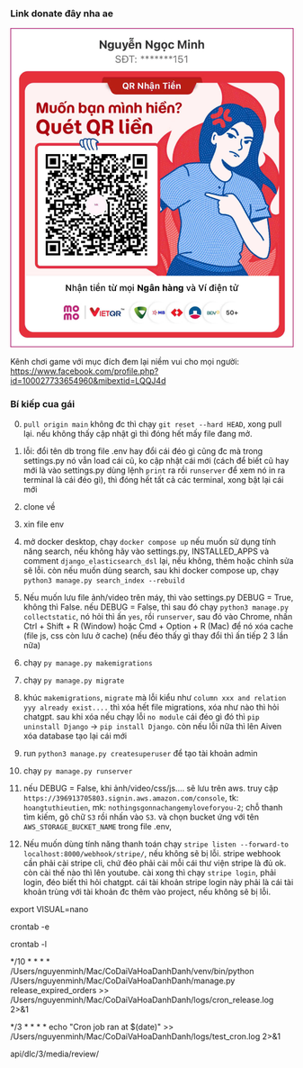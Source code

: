 <!-- localhost:8000/api/search/games/?query=elden&offset=0&limit=10 -->
### Link donate đây nha ae
![Alt text](donate.jpg)

Kênh chơi game với mục đích đem lại niềm vui cho mọi người: https://www.facebook.com/profile.php?id=100027733654960&mibextid=LQQJ4d


<!-- tranthihuyenaaaaa@gmail.com -->

<!-- find . -path "*/migrations/*.py" -not -name "__init__.py" -delete -->

<!-- find . -path "*/migrations/*.py" -not -name "__init__.py" -delete -->

### Bí kiếp cua gái
0. `pull origin main` không đc thì chạy `git reset --hard HEAD`, xong pull lại. nếu không thấy cập nhật gì thì đóng hết mấy file đang mở.
1. lỗi: đổi tên db trong file .env hay đổi cái đéo gì cũng đc mà trong settings.py nó vẫn load cái cũ, ko cập nhật cái mới (cách để biết cũ hay mới là vào settings.py dùng lệnh `print` ra rồi `runserver` để xem nó in ra terminal là cái đéo gì), thì đóng hết tất cả các terminal, xong bật lại cái mới

1. clone về
2. xin file env
3. mở docker desktop, chạy `docker compose up` nếu muốn sử dụng tính năng search, nếu không hãy vào settings.py, INSTALLED_APPS và comment `django_elasticsearch_dsl` lại, nếu không, thêm hoặc chỉnh sửa sẽ lỗi. còn nếu muốn dùng search, sau khi docker compose up, chạy `python3 manage.py search_index --rebuild`
4. Nếu muốn lưu file ảnh/video trên máy, thì vào settings.py DEBUG = True, không thì False. nếu DEBUG = False, thì sau đó chạy `python3 manage.py collectstatic`, nó hỏi thì ấn `yes`, rồi `runserver`, sau đó vào Chrome, nhấn Ctrl + Shift + R (Window) hoặc Cmd + Option + R (Mac) để nó xóa cache (file js, css còn lưu ở cache) (nếu đéo thấy gì thay đổi thì ấn tiếp 2 3 lần nữa)

5. chạy `py manage.py makemigrations`
6. chạy `py manage.py migrate`

7. khúc `makemigrations`, `migrate` mà lỗi kiểu như `column xxx and relation yyy already exist....` thì xóa hết file migrations, xóa như nào thì hỏi chatgpt. sau khi xóa nếu chạy lỗi `no module` cái đéo gì đó thì `pip uninstall Django` ->  `pip install Django`. còn nếu lỗi nữa thì lên Aiven xóa database tạo lại cái mới

7. run `python3 manage.py createsuperuser` để tạo tài khoản admin
6. chạy `py manage.py runserver`


8. nếu DEBUG = False, khi ảnh/video/css/js.... sẽ lưu trên aws. truy cập `https://396913705803.signin.aws.amazon.com/console`, tk: `hoangtuthieutien`, mk: `nothingsgonnachangemyloveforyou-2`; chỗ thanh tìm kiếm, gõ chữ `S3` rồi nhấn vào `S3`. và chọn bucket ứng với tên `AWS_STORAGE_BUCKET_NAME` trong file .env, 

9. Nếu muốn dùng tính năng thanh toán chạy `stripe listen --forward-to localhost:8000/webhook/stripe/`, nếu không sẽ bị lỗi. stripe webhook cần phải cài stripe cli, chứ đéo phải cài mỗi cái thư viện stripe là đủ ok. còn cài thế nào thì lên youtube. cài xong thì chạy `stripe login`, phải login, đéo biết thì hỏi chatgpt. cái tài khoản stripe login này phải là cái tài khoản trùng với tài khoản đc thêm vào project, nếu không sẽ bị lỗi.


export VISUAL=nano

crontab -e

crontab -l

*/10 * * * * /Users/nguyenminh/Mac/CoDaiVaHoaDanhDanh/venv/bin/python /Users/nguyenminh/Mac/CoDaiVaHoaDanhDanh/manage.py release_expired_orders >> /Users/nguyenminh/Mac/CoDaiVaHoaDanhDanh/logs/cron_release.log 2>&1

*/3 * * * * echo "Cron job ran at $(date)" >> /Users/nguyenminh/Mac/CoDaiVaHoaDanhDanh/logs/test_cron.log 2>&1

api/dlc/3/media/review/


